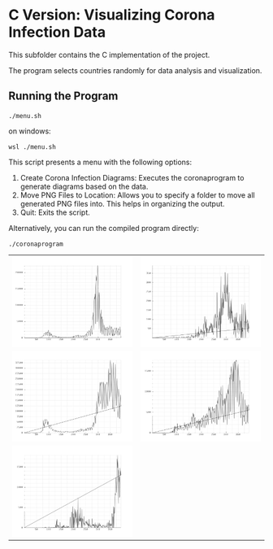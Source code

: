 # C Version: Visualizing Corona Infection Data

This subfolder contains the C implementation of the project.

The program selects countries randomly for data analysis and visualization.

## Running the Program

```
./menu.sh
```


on windows:
```
wsl ./menu.sh
```

This script presents a menu with the following options:

1. Create Corona Infection Diagrams: Executes the coronaprogram to generate diagrams based on the data.
2. Move PNG Files to Location: Allows you to specify a folder to move all generated PNG files into. This helps in organizing the output.
3. Quit: Exits the script.


Alternatively, you can run the compiled program directly:

```
./coronaprogram
```

| | |
| --- | --- |
| ![iso_BE Diagram](plots/iso_BE.png) | ![iso_AO Diagram](plots/iso_AO.png) |
| ![iso_DE Diagram](plots/iso_DE.png) | ![iso_MD Diagram](plots/iso_MD.png) |
| ![iso_ZM Diagram](plots/iso_ZM.png) |  |
